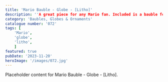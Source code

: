 ```yaml
---
title: 'Mario Bauble - Globe - [Litho]'
description: ''A great piece for any Mario fan. Included is a bauble for your xmass tree or a globe for a show piece all year round. Comes with various Mario themed stands and Mario hat toppers which makes the finished piece look great'.'
category: 'Baubles, Globes & Ornaments'
catalogue number: '072'
tags: [
    'Mario', 
    'globe',
    'litho', 
    ]
featured: true
pubDate: '2023-11-20'
heroImage: '/images/072.jpg'
---
```


Placeholder content for Mario Bauble - Globe - [Litho].